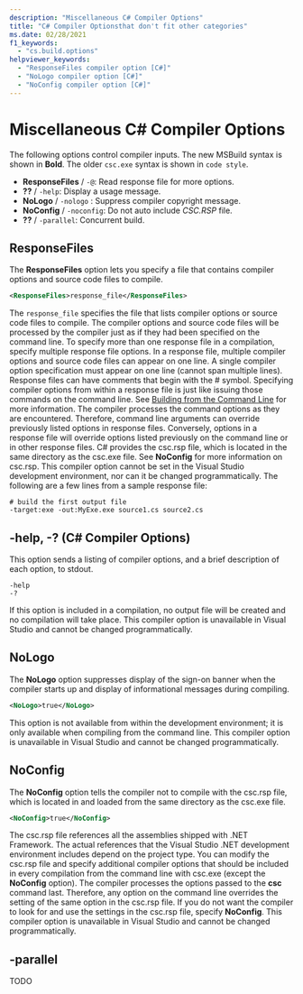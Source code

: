 ```yaml
---
description: "Miscellaneous C# Compiler Options"
title: "C# Compiler Optionsthat don't fit other categories"
ms.date: 02/28/2021
f1_keywords: 
  - "cs.build.options"
helpviewer_keywords: 
  - "ResponseFiles compiler option [C#]"
  - "NoLogo compiler option [C#]"
  - "NoConfig compiler option [C#]"
---
```

# Miscellaneous C# Compiler Options

The following options control compiler inputs. The new MSBuild syntax is shown in **Bold**. The older `csc.exe` syntax is shown in `code style`.

- **ResponseFiles** / `-@`: Read response file for more options.
- **??** / `-help`: Display a usage message.
- **NoLogo** / `-nologo` : Suppress compiler copyright message.
- **NoConfig** / `-noconfig`: Do not auto include *CSC.RSP* file.
- **??** / `-parallel`: Concurrent build.

## ResponseFiles

The **ResponseFiles** option lets you specify a file that contains compiler options and source code files to compile.

```xml
<ResponseFiles>response_file</ResponseFiles>
```

The `response_file` specifies the file that lists compiler options or source code files to compile. The compiler options and source code files will be processed by the compiler just as if they had been specified on the command line. To specify more than one response file in a compilation, specify multiple response file options. In a response file, multiple compiler options and source code files can appear on one line. A single compiler option specification must appear on one line (cannot span multiple lines). Response files can have comments that begin with the # symbol. Specifying compiler options from within a response file is just like issuing those commands on the command line. See [Building from the Command Line](./how-to-set-environment-variables-for-the-visual-studio-command-line.md) for more information. The compiler processes the command options as they are encountered. Therefore, command line arguments can override previously listed options in response files. Conversely, options in a response file will override options listed previously on the command line or in other response files. C# provides the csc.rsp file, which is located in the same directory as the csc.exe file. See **NoConfig** for more information on csc.rsp. This compiler option cannot be set in the Visual Studio development environment, nor can it be changed programmatically. The following are a few lines from a sample response file:

```console
# build the first output file
-target:exe -out:MyExe.exe source1.cs source2.cs
```

## -help, -? (C# Compiler Options)

This option sends a listing of compiler options, and a brief description of each option, to stdout.

```console
-help
-?
```

If this option is included in a compilation, no output file will be created and no compilation will take place. This compiler option is unavailable in Visual Studio and cannot be changed programmatically.

## NoLogo

The **NoLogo** option suppresses display of the sign-on banner when the compiler starts up and display of informational messages during compiling.

```xml
<NoLogo>true</NoLogo>
```

This option is not available from within the development environment; it is only available when compiling from the command line. This compiler option is unavailable in Visual Studio and cannot be changed programmatically.

## NoConfig

The **NoConfig** option tells the compiler not to compile with the csc.rsp file, which is located in and loaded from the same directory as the csc.exe file.

```xml
<NoConfig>true</NoConfig>
```

The csc.rsp file references all the assemblies shipped with .NET Framework. The actual references that the Visual Studio .NET development environment includes depend on the project type. You can modify the csc.rsp file and specify additional compiler options that should be included in every compilation from the command line with csc.exe (except the **NoConfig** option). The compiler processes the options passed to the **csc** command last. Therefore, any option on the command line overrides the setting of the same option in the csc.rsp file. If you do not want the compiler to look for and use the settings in the csc.rsp file, specify **NoConfig**. This compiler option is unavailable in Visual Studio and cannot be changed programmatically.

## -parallel

TODO

